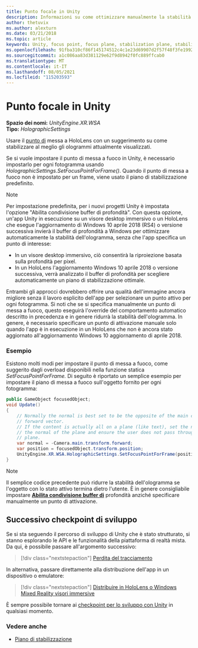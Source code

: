 ```yaml
---
title: Punto focale in Unity
description: Informazioni su come ottimizzare manualmente la stabilità dell'ologramma in Unity impostando il punto di interesse per HoloLens e Windows Mixed Reality visori immersive.
author: thetuvix
ms.author: alexturn
ms.date: 03/21/2018
ms.topic: article
keywords: Unity, focus point, focus plane, stabilization plane, stabilization point, reprojection, LSR, depth buffer, mixed reality headset, windows mixed reality headset, virtual reality headset
ms.openlocfilehash: 91fba310cf86f145174512c4c1e23d69907d2f57f48f3fe1992b417eb283235f
ms.sourcegitcommit: a1c086aa83d381129e62f9d8942f0fc889ffcab0
ms.translationtype: MT
ms.contentlocale: it-IT
ms.lasthandoff: 08/05/2021
ms.locfileid: "115203593"
---
```

# <a name="focus-point-in-unity"></a>Punto focale in Unity

**Spazio dei nomi:** *UnityEngine.XR.WSA*<br>
**Tipo:** *HolographicSettings*

Usare il [punto di](../platform-capabilities-and-apis/hologram-stability.md#reprojection) messa a HoloLens con un suggerimento su come stabilizzare al meglio gli ologrammi attualmente visualizzati.

Se si vuole impostare il punto di messa a fuoco in Unity, è necessario impostarlo per ogni fotogramma usando *HolographicSettings.SetFocusPointForFrame()*. Quando il punto di messa a fuoco non è impostato per un frame, viene usato il piano di stabilizzazione predefinito.

> [!NOTE]
> Per impostazione predefinita, per i nuovi progetti Unity è impostata l'opzione "Abilita condivisione buffer di profondità".  Con questa opzione, un'app Unity in esecuzione su un visore desktop immersivo o un HoloLens che esegue l'aggiornamento di Windows 10 aprile 2018 (RS4) o versione successiva invierà il buffer di profondità a Windows per ottimizzare automaticamente la stabilità dell'ologramma, senza che l'app specifica un punto di interesse:
> * In un visore desktop immersivo, ciò consentirà la riproiezione basata sulla profondità per pixel.
> * In un HoloLens l'aggiornamento Windows 10 aprile 2018 o versione successiva, verrà analizzato il buffer di profondità per scegliere automaticamente un piano di stabilizzazione ottimale.
>
> Entrambi gli approcci dovrebbero offrire una qualità dell'immagine ancora migliore senza il lavoro esplicito dell'app per selezionare un punto attivo per ogni fotogramma.  Si noti che se si specifica manualmente un punto di messa a fuoco, questo eseguirà l'override del comportamento automatico descritto in precedenza e in genere ridurrà la stabilità dell'ologramma.  In genere, è necessario specificare un punto di attivazione manuale solo quando l'app è in esecuzione in un HoloLens che non è ancora stato aggiornato all'aggiornamento Windows 10 aggiornamento di aprile 2018.

### <a name="example"></a>Esempio

Esistono molti modi per impostare il punto di messa a fuoco, come suggerito dagli overload disponibili nella funzione statica *SetFocusPointForFrame.* Di seguito è riportato un semplice esempio per impostare il piano di messa a fuoco sull'oggetto fornito per ogni fotogramma:

```cs
public GameObject focusedObject;
void Update()
{
    // Normally the normal is best set to be the opposite of the main camera's
    // forward vector.
    // If the content is actually all on a plane (like text), set the normal to
    // the normal of the plane and ensure the user does not pass through the
    // plane.
    var normal = -Camera.main.transform.forward;     
    var position = focusedObject.transform.position;
    UnityEngine.XR.WSA.HolographicSettings.SetFocusPointForFrame(position, normal);
}
```

> [!NOTE]
> Il semplice codice precedente può ridurre la stabilità dell'ologramma se l'oggetto con lo stato attivo termina dietro l'utente. È in genere consigliabile impostare **[Abilita condivisione buffer di](camera-in-unity.md#sharing-depth-buffers)** profondità anziché specificare manualmente un punto di attivazione.

## <a name="next-development-checkpoint"></a>Successivo checkpoint di sviluppo

Se si sta seguendo il percorso di sviluppo di Unity che è stato strutturato, si stanno esplorando le API e le funzionalità della piattaforma di realtà mista. Da qui, è possibile passare all'argomento successivo:

> [!div class="nextstepaction"]
> [Perdita del tracciamento](tracking-loss-in-unity.md)

In alternativa, passare direttamente alla distribuzione dell'app in un dispositivo o emulatore:

> [!div class="nextstepaction"]
> [Distribuire in HoloLens o Windows Mixed Reality visori immersive](../platform-capabilities-and-apis/using-visual-studio.md)

È sempre possibile tornare ai [checkpoint per lo sviluppo con Unity](unity-development-overview.md#3-advanced-features) in qualsiasi momento.

### <a name="see-also"></a>Vedere anche

* [Piano di stabilizzazione](../platform-capabilities-and-apis/hologram-stability.md#reprojection)
